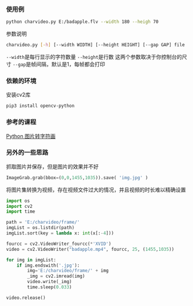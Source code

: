 ### 使用例
```bash
python charvideo.py E:/badapple.flv --width 180 --heigh 70
```
参数说明
```bash
charvideo.py [-h] [--width WIDTH] [--height HEIGHT] [--gap GAP] file
```
`--width`是每行显示的字符数量 
`--height`是行数 
这两个参数取决于你控制台的尺寸 
`--gap`是帧间隔，默认是1，每帧都会打印 

### 依赖的环境
安装cv2库
```bash
pip3 install opencv-python
```

### 参考的课程
[Python 图片转字符画](https://www.shiyanlou.com/courses/370)

### 另外的一些思路
抓取图片并保存，但是图片的效果并不好
```python
ImageGrab.grab(bbox=(0,0,1455,1035)).save( 'img.jpg' )
```

将图片集转换为视频，存在视频文件过大的情况，并且视频的时长难以精确设置
```python
import os
import cv2
import time

path = 'E:/charvideo/frame/'
imgList = os.listdir(path)
imgList.sort(key = lambda x: int(x[:-4]))

fourcc = cv2.VideoWriter_fourcc(*'XVID')
video = cv2.VideoWriter("badapple.mp4", fourcc, 25, (1455,1035))

for img in imgList:
    if img.endswith('.jpg'):
        img='E:/charvideo/frame/' + img
        _img = cv2.imread(img)
        video.write(_img)
        time.sleep(0.033)

video.release()
```